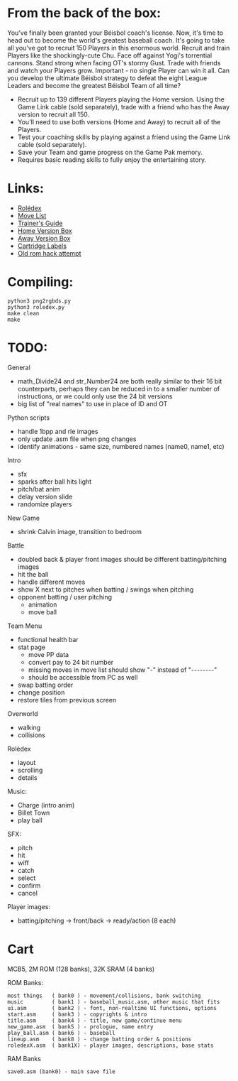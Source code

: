# From the back of the box:
You've finally been granted your Béisbol coach's license. Now, it's time to head out to become the world's greatest baseball coach. It's going to take all you've got to recruit 150 Players in this enormous world. Recruit and train Players like the shockingly-cute Chu. Face off against Yogi's torrential cannons. Stand strong when facing OT's stormy Gust. Trade with friends and watch your Players grow. Important - no single Player can win it all. Can you develop the ultimate Béisbol strategy to defeat the eight League Leaders and become the greatest Béisbol Team of all time?

- Recruit up to 139 different Players playing the Home version. Using the Game Link cable (sold separately), trade with a friend who has the Away version to recruit all 150.
- You'll need to use both versions (Home and Away) to recruit all of the Players.
- Test your coaching skills by playing against a friend using the Game Link cable (sold separately).
- Save your Team and game progress on the Game Pak memory.
- Requires basic reading skills to fully enjoy the entertaining story.

# Links:
- [Rolédex](https://docs.google.com/spreadsheets/d/1IIjJsqXnREAFDcOv2hRcLN3WZhSiNk8bw7BR21-FdMg)
- [Move List](https://docs.google.com/spreadsheets/d/1OaO0aDuWQQxm-jt5bHvgmJ0le7WQDbh3Wp3kto6G5YQ)
- [Trainer's Guide](https://drive.google.com/file/d/11NbPeM3DPUOJs8hVLy9bznyHUQPVsvav/view)
- [Home Version Box](https://drive.google.com/file/d/1-uF70yOGvBDvrCaU4W-j3mZX3pLW1fXw/view)
- [Away Version Box](https://drive.google.com/file/d/1_kXh6oG8o5cgbJV2eutplZcjUX0jlLqc/view)
- [Cartridge Labels](https://drive.google.com/file/d/1n6UwmMSDLmREgHvivLpuPbX-q09tqQ74/view)
- [Old rom hack attempt](https://bitbucket.org/q_bert_reynolds/beisbolromhack)

# Compiling:
    python3 png2rgbds.py
    python3 roledex.py
    make clean
    make

# TODO:
General

- math_Divide24 and str_Number24 are both really similar to their 16 bit counterparts, perhaps they can be reduced in to a smaller number of instructions, or we could only use the 24 bit versions
- big list of "real names" to use in place of ID and OT

Python scripts

- handle 1bpp and rle images
- only update .asm file when png changes
- identify animations - same size, numbered names (name0, name1, etc)


Intro

- sfx
- sparks after ball hits light
- pitch/bat anim
- delay version slide
- randomize players

New Game

- shrink Calvin image, transition to bedroom

Battle

- doubled back & player front images should be different batting/pitching images
- hit the ball
- handle different moves
- show X next to pitches when batting / swings when pitching 
- opponent batting / user pitching
    - animation
    - move ball

Team Menu

- functional health bar
- stat page
  - move PP data
  - convert pay to 24 bit number
  - missing moves in move list should show "-" instead of "--------"
  - should be accessible from PC as well
- swap batting order
- change position
- restore tiles from previous screen

Overworld

- walking
- collisions

Rolédex

- layout
- scrolling
- details

Music:

- Charge (intro anim)
- Billet Town
- play ball

SFX:

- pitch
- hit
- wiff
- catch
- select
- confirm
- cancel

Player images:

- batting/pitching -> front/back -> ready/action (8 each)

# Cart
MCB5, 2M ROM (128 banks), 32K SRAM (4 banks)

ROM Banks:

    most things   ( bank0 ) - movement/collisions, bank switching
    music         ( bank1 ) - baseball_music.asm, other music that fits
    ui.asm        ( bank2 ) - font, non-realtime UI functions, options
    start.asm     ( bank3 ) - copyrights & intro
    title.asm     ( bank4 ) - title, new game/continue menu
    new_game.asm  ( bank5 ) - prologue, name entry
    play_ball.asm ( bank6 ) - baseball
    lineup.asm    ( bank8 ) - change batting order & positions
    roledexX.asm  ( bank1X) - player images, descriptions, base stats

RAM Banks

    save0.asm (bank0) - main save file